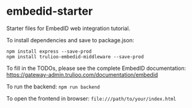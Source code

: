 # embedid-starter

Starter files for EmbedID web integration tutorial.

To install dependencies and save to package.json:
```
npm install express --save-prod
npm install trulioo-embedid-middleware --save-prod
```

To fill in the TODOs, please see the complete EmbedID documentation:
https://gateway-admin.trulioo.com/documentation/embedid

To run the backend:
```npm run backend```

To open the frontend in browser:
```file:///path/to/your/index.html```